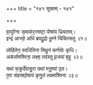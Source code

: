 +++
title = "१४१ सूक्तम् - १४१"

+++

वा॒युरे॑नाः स॒माक॑र॒त्त्वष्टा॒ पोषा॑य ध्रियताम्।  
इन्द्र॑ आभ्यो॒ अधि॑ ब्रवद्रु॒द्रो भू॒म्ने चि॑कित्सतु ॥१॥

लोहि॑तेन॒ स्वधि॑तिना मिथु॒नं कर्ण॑योः कृधि।  
अक॑र्तामश्विना॒ लक्ष्म॒ तद॑स्तु प्र॒जया॑ ब॒हु ॥२॥

यथा॑ च॒क्रुर्दे॑वासु॒रा यथा॑ मनु॒ष्या॑ उ॒त।  
ए॒वा स॑हस्रपो॒षाय॑ कृणु॒तं लक्ष्मा॑श्विना ॥३॥
